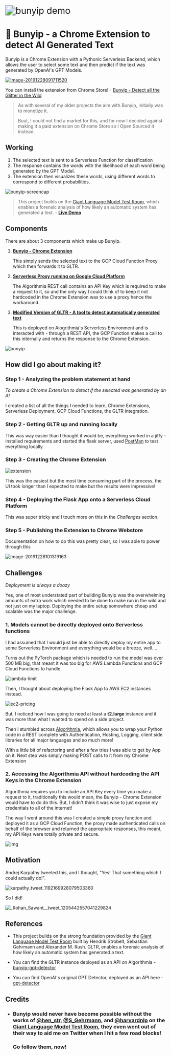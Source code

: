 <img src="images/bunyip.gif" alt="bunyip demo" style="zoom:200%;" />

# 🦄 Bunyip - a Chrome Extension to detect AI Generated Text

Bunyip is a Chrome Extension with a Pythonic Serverless Backend, which allows the user to select some text and then predict if the text was generated by OpenAI's GPT Models.

[![image-20191228091711520](images/chrome-store.png)](https://chrome.google.com/webstore/detail/bunyip-detect-all-the-gli/liabgjpmjmfddkengbpenbnmmidjddhd)

You can install the extension from Chrome Store! -  [Bunyip - Detect all the Glitter in the Wild](https://chrome.google.com/webstore/detail/bunyip-detect-all-the-gli/liabgjpmjmfddkengbpenbnmmidjddhd)

> As with several of my older projects the aim with Bunyip, initially was to monetize it. 
>
> Buut, I could not find a market for this, and for now I decided against making it a paid extension on Chrome Store so I Open Sourced it instead.

## Working

1. The selected text is sent to a Serverless Function for classification
2. The response contains the words with the likelihood of each word being generated by the GPT Model.
3. The extension then visualizes these words, using different words to correspond to different probabilities.

![bunyip-screencap](images/bunyip-screencap.jpg)

>  This project builds on the [Giant Language Model Test Room](https://github.com/HendrikStrobelt/detecting-fake-text), which enables a forensic analysis of how likely an automatic system has generated a text. - **[Live Demo](http://gltr.io/)**

## Components

There are about 3 components which make up Bunyip.

1. [**Bunyip - Chrome Extension**](https://github.com/CT83/Bunyip/tree/master/chrome-extension) 

   This simply sends the selected text to the GCP Cloud Function Proxy which then forwards it to GLTR.

2. [**Serverless Proxy running on Google Cloud Platform**](https://github.com/CT83/Bunyip/tree/master/proxy)

   The Algorithmia REST call contains an API Key which is required to make a request to it, so and the only way I could think of to keep it not hardcoded in the Chrome Extension was to use a proxy hence the workaround.

3. [**Modified Version of GLTR -  A tool to detect automatically generated text**](https://github.com/CT83/Bunyip/tree/master/gpt_detector)

   This is deployed on Alogrithmia's Serverless Environment and is interacted with - through a REST API, the GCP Function makes a call to this internally and returns the response to the Chrome Extension.

![bunyip](images/bunyip.png)


## How did I go about making it?

### Step 1 - Analyzing the problem statement at hand

*To create a Chrome Extension to detect if the selected was generated by an AI*

I created a list of all the things I needed to learn, Chrome Extensions, Serverless Deployment, GCP Cloud Functions, the GLTR Integration.

### Step 2 - Getting GLTR up and running locally

This was way easier than I thought it would be, everything worked in a jiffy - installed requirements and started the flask server, used [PostMan](https://www.getpostman.com/) to test everything locally.

### Step 3 - Creating the Chrome Extension

![extension](images/extension.png)

This was the easiest but the most time consuming part of the process, the UI took longer than I expected to make but the results were impressive!

### Step 4 - Deploying the  Flask App onto a Serverless Cloud Platform

This was super tricky and I touch more on this in the *Challenges* section.

### Step 5 - Publishing the Extension to Chrome Webstore

Documentation on how to do this was pretty clear, so I was able to power through this

![image-20191228101319163](images/dashboard-web.png)



## Challenges

_Deployment is always a doozy_

Yes, one of most understated part of building Bunyip was the overwhelming amounts of extra work which needed to be done to make run in the wild and not just on my laptop. Deploying the entire setup somewhere cheap and scalable was the major challenge.

### 1. Models cannot be directly deployed onto Serverless functions

I had assumed that I would just be able to directly deploy my entire app to some Serverless Environment and everything would be a breeze, well....

Turns out the PyTorch package which is needed to run the model was over 500 MB big, that meant it was too big for AWS Lambda Functions and GCP Cloud Functions to handle. 

![lambda-limit](images/lambda-limit.png)

Then, I thought about deploying the Flask App to AWS EC2 instances instead. 

![ec2-pricing](images/ec2-pricing.png)

But, I noticed how I was going to need at least a **t2.large** instance and it was more than what I wanted to spend on a side project.

Then I stumbled across [Algorithmia](https://algorithmia.com/), which allows you to wrap your Python code in a REST complete with Authentication, Hosting, Logging, client side libraries for all major languages and so much more!

With a little bit of refactoring and after a few tries I was able to get by App on it. Next step was simply making POST calls to it from my Chrome Extension

### 2. Accessing the Algorithmia API without hardcoding the API Keys in the Chrome Extension

Algorithmia requires you to include an API Key every time you make a request to it, traditionally this would mean, the Bunyip - Chrome Extension would have to do do this. But, I didn't think it was wise to just expose my credentials to all of the internet!

The way I went around this was I created a simple proxy function and deployed it as a GCP Cloud Function, the proxy made authenticated calls on behalf of the browser and returned the appropriate responses, this meant, my API Keys were totally private and secure.

![img](images/proxy-dia.png)



## Motivation

Andrej Karpathy tweeted this, and I thought, "Yes! That something which I could actually do!".

![karpathy_tweet_1192169928079503360](images/karpathy_tweet_1192169928079503360.jpg)

So I did!

![_Rohan_Sawant__tweet_1205442557041229824](images/_Rohan_Sawant__tweet_1205442557041229824.jpg)

## References

* This project builds on the strong foundation provided by the [Giant Language Model Test Room](https://github.com/HendrikStrobelt/detecting-fake-text) built by Hendrik Strobelt, Sebastian Gehrmann and Alexander M. Rush. GLTR, enables a forensic analysis of how likely an automatic system has generated a text.

* You can find the GLTR instance deployed as an API on Algorithmia - [bunyip-gpt-detector](https://algorithmia.com/algorithms/ct83/bunyip_gpt_detector)

* You can find OpenAI's original GPT Detector, deployed as an API here - [gpt-detector](https://algorithmia.com/algorithms/ct83/gpt_detector)




## Credits

* ### Bunyip would never have become possible without the works of  [@hen_str](https://twitter.com/hen_str), [@S_Gehrmann](https://twitter.com/S_Gehrmann), and [@harvardnlp](https://twitter.com/harvardnlp) on the  [Giant Language Model Test Room](https://github.com/HendrikStrobelt/detecting-fake-text), they even went out of  their way to aid me on Twitter when I hit a few road blocks! 

  ###    Go follow them, now!